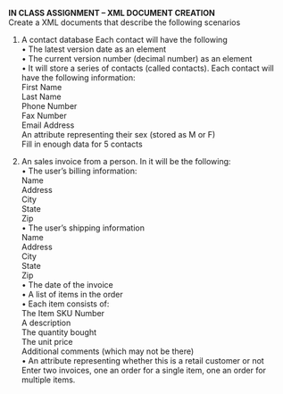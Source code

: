 <b>IN CLASS ASSIGNMENT – XML DOCUMENT CREATION</b><br>
Create a XML documents that describe the following scenarios<br>

1)	A contact database
Each contact will have the following<br>
•	The latest version date as an element<br>
•	The current version number (decimal number) as an element<br>
•	It will store a series of contacts (called contacts).  Each contact will have the following information:<br>
First Name<br>
Last Name<br>
Phone Number<br>
Fax Number<br>
Email Address<br>
An attribute representing their sex (stored as M or F)<br>
Fill in enough data for 5 contacts<br>

2)	An sales invoice from a person.
In it will be the following:<br>
•	The user’s billing information:<br>
Name<br>
Address<br>
City<br>
State<br>
Zip<br>
•	The user’s shipping information<br>
Name<br>
Address<br>
City<br>
State<br>
Zip<br>
•	The date of the invoice<br>
•	A list of items in the order<br>
•	Each item consists of:<br>
The Item SKU Number<br>
A description<br>
The quantity bought<br>
The unit price<br>
Additional comments (which may not be there)<br>
•	An attribute representing whether this is a retail customer or not<br>
Enter two invoices, one an order for a single item, one an order for multiple items.
